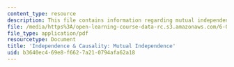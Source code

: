 ```yaml
---
content_type: resource
description: This file contains information regarding mutual independence.
file: /media/https%3A/open-learning-course-data-rc.s3.amazonaws.com/6-042j-mathematics-for-computer-science-spring-2015/b3640ec469e8f6627a210794afa62a18_MIT6_042JS15_MutualIndepend.pdf
file_type: application/pdf
resourcetype: Document
title: 'Independence & Causality: Mutual Independence'
uid: b3640ec4-69e8-f662-7a21-0794afa62a18
---
```

